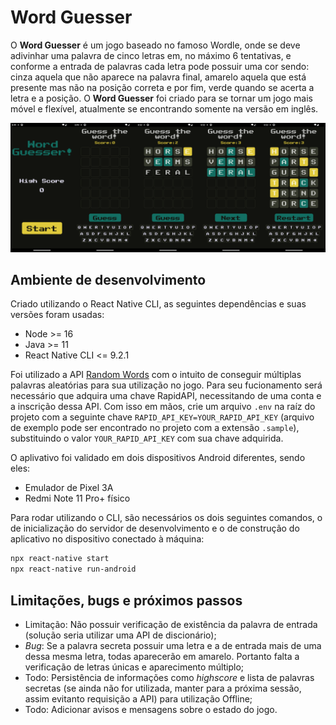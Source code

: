 # Word Guesser

O **Word Guesser** é um jogo baseado no famoso Wordle, onde se deve adivinhar uma palavra de cinco letras em, no máximo 6 tentativas, e conforme a entrada de palavras cada letra pode possuir uma cor sendo: cinza aquela que não aparece na palavra final, amarelo aquela que está presente mas não na posição correta e por fim, verde quando se acerta a letra e a posição. O **Word Guesser** foi criado para se tornar um jogo mais móvel e flexível, atualmente se encontrando somente na versão em inglês.

![Aplicativo](/screenshots/all-screens.png)

## Ambiente de desenvolvimento

Criado utilizando o React Native CLI, as seguintes dependências e suas versões foram usadas:

- Node >= 16
- Java >= 11
- React Native CLI <= 9.2.1

Foi utilizado a API [Random Words](https://rapidapi.com/sheharyar566/api/random-words5) com o intuito de conseguir múltiplas palavras aleatórias para sua utilização no jogo. Para seu fucionamento será necessário que adquira uma chave RapidAPI, necessitando de uma conta e a inscrição dessa API. Com isso em mãos, crie um arquivo `` .env `` na raíz do projeto com a seguinte chave `` RAPID_API_KEY=YOUR_RAPID_API_KEY `` (arquivo de exemplo pode ser encontrado no projeto com a extensão `` .sample ``), substituindo o valor `` YOUR_RAPID_API_KEY `` com sua chave adquirida.

O aplivativo foi validado em dois dispositivos Android diferentes, sendo eles:

- Emulador de Pixel 3A
- Redmi Note 11 Pro+ físico

Para rodar utilizando o CLI, são necessários os dois seguintes comandos, o de inicialização do servidor de desenvolvimento e o de construção do aplicativo no dispositivo conectado à máquina:

```bash
npx react-native start
npx react-native run-android
```

## Limitações, bugs e próximos passos

- Limitação: Não possuir verificação de existência da palavra de entrada (solução seria utilizar uma API de discionário);
- *Bug*: Se a palavra secreta possuir uma letra e a de entrada mais de uma dessa mesma letra, todas aparecerão em amarelo. Portanto falta a verificação de letras únicas e aparecimento múltiplo;
- Todo: Persistência de informações como *highscore* e lista de palavras secretas (se ainda não for utilizada, manter para a próxima sessão, assim evitanto requisição a API) para utilização Offline;
- Todo: Adicionar avisos e mensagens sobre o estado do jogo.